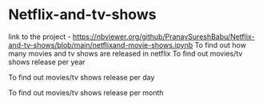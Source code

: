 # Netflix-and-tv-shows
link to the project - https://nbviewer.org/github/PranavSureshBabu/Netflix-and-tv-shows/blob/main/netflixand-movie-shows.ipynb
To find out how many movies and tv shows are released in netflix
To find out movies/tv shows release per year 

To find out movies/tv shows release per day

To find out movies/tv shows release per month
